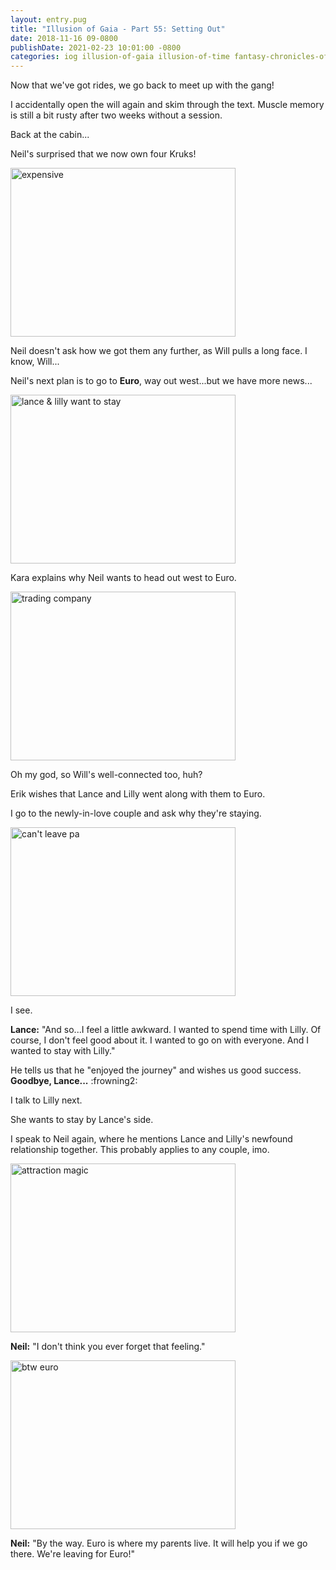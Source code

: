 ```yaml
---
layout: entry.pug
title: "Illusion of Gaia - Part 55: Setting Out"
date: 2018-11-16 09-0800
publishDate: 2021-02-23 10:01:00 -0800
categories: iog illusion-of-gaia illusion-of-time fantasy-chronicles-of-gaia gaia-gensoki quintet-enix playthroughs
---
```


Now that we've got rides, we go back to meet up with the gang!

I accidentally open the will again and skim through the text. Muscle memory is still a bit rusty after two weeks without a session.

Back at the cabin...

Neil's surprised that we now own four Kruks!

<img src="https://i.imgur.com/27KWqIi.png" alt="expensive" width="360" height="270" id="liveblog" />

Neil doesn't ask how we got them any further, as Will pulls a long face. I know, Will... 

Neil's next plan is to go to **Euro**, way out west...but we have more news...

<img src="https://i.imgur.com/aH7LjFx.png" alt="lance & lilly want to stay" width="360" height="270" id="liveblog" />

Kara explains why Neil wants to head out west to Euro.

<img src="https://i.imgur.com/6xCEym6.png" alt="trading company" width="360" height="270" id="liveblog" />

Oh my god, so Will's well-connected too, huh?

Erik wishes that Lance and Lilly went along with them to Euro.

I go to the newly-in-love couple and ask why they're staying.

<img src="https://i.imgur.com/HUgGtyf.png" alt="can't leave pa" width="360" height="270" id="liveblog" />

I see.

**Lance:** "And so...I feel a little awkward. I wanted to spend time with Lilly. Of course, I don't feel good about it. I wanted to go on with everyone. And I wanted to stay with Lilly."

He tells us that he "enjoyed the journey" and wishes us good success. **Goodbye, Lance...** :frowning2:

I talk to Lilly next.

She wants to stay by Lance's side.

I speak to Neil again, where he mentions Lance and Lilly's newfound relationship together. This probably applies to any couple, imo.

<img src="https://i.imgur.com/iorkARb.png" alt="attraction magic" width="360" height="270" id="liveblog" />

**Neil:** "I don't think you ever forget that feeling."

<img src="https://i.imgur.com/m8go8aa.png" alt="btw euro" width="360" height="270" id="liveblog" />

**Neil:** "By the way. Euro is where my parents live. It will help you if we go there. We're leaving for Euro!"